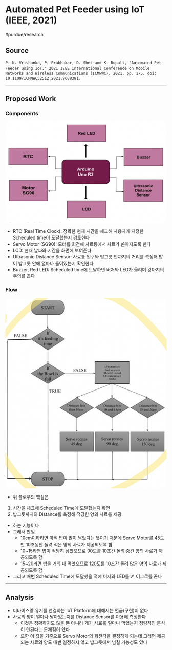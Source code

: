 # Automated Pet Feeder using IoT (IEEE, 2021)
#purdue/research

## Source
```
P. N. Vrishanka, P. Prabhakar, D. Shet and K. Rupali, "Automated Pet Feeder using IoT," 2021 IEEE International Conference on Mobile Networks and Wireless Communications (ICMNWC), 2021, pp. 1-5, doi: 10.1109/ICMNWC52512.2021.9688391.
```
- - - -
## Proposed Work
### Components
![](Automated%20Pet%20Feeder%20using%20IoT%20(IEEE,%202021)/Screen%20Shot%202022-02-03%20at%2012.31.38%20PM.png)
* RTC (Real Time Clock): 정확한 현재 시간을 체크해 사용자가 지정한 Scheduled time이 도달했는지 검토한다
* Servo Motor (SG90): 모터를 회전해 사료통에서 사료가 쏟아지도록 한다
* LCD: 현재 날짜와 시간을 화면에 보여준다
* Ultrasonic Distance Sensor: 사료통 입구와 밥그릇 안까지의 거리를 측정해 밥이 밥그릇 안에 얼마나 들어있는지 확인한다
* Buzzer, Red LED: Scheduled time에 도달하면 버저와 LED가 울리며 강아지의 주의를 끈다
### Flow
![](Automated%20Pet%20Feeder%20using%20IoT%20(IEEE,%202021)/Screen%20Shot%202022-02-03%20at%2012.35.45%20PM.png)
* 위 플로우의 핵심은
1. 시간을 체크해 Scheduled Time에 도달했는지 확인
2. 밥그릇까지의 Distance를 측정해 적당한 양의 사료를 제공
* 하는 기능이다
* 그래서 만일
	* 10cm이하라면 아직 밥이 많이 남았다는 뜻이기 때문에 Servo Motor를 45도만 10초동안 돌려 적은 양의 사료가 제공되도록 함
	* 10~15라면 밥이 적당히 남았으므로 90도를 10초간 돌려 중간 양의 사료가 제공되도록 함
	* 15~20라면 밥을 거의 다 먹었으므로 120도를 10초간 돌려 많은 양의 사료가 제공되도록 함
* 그리고 매번 Scheduled Time에 도달했을 적에 버저와 LED를 켜 어그로를 끈다
- - - -
## Analysis
* 디바이스랑 유저를 연결하는 IoT Platform에 대해서는 언급(구현)이 없다
* 사료의 양이 얼마나 남아있는지를 Distance Sensor를 이용해 측정한다
	* 이것은 정확하지도 않을 뿐 아니라 개가 사료를 얼마나 먹었는지 정량적인 분석이 안된다는 문제점이 있다
	* 또한 이 값을 기준으로 Servo Motor의 회전각을 결정하게 되는데 그러면 제공되는 사료의 양도 매번 일정하지 않고 밥그릇에서 넘칠 가능성도 있다